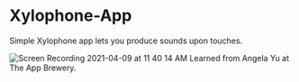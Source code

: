 # Xylophone-App
Simple Xylophone app lets you produce sounds upon touches.

![Screen Recording 2021-04-09 at 11 40 14 AM](https://user-images.githubusercontent.com/48035737/114226657-b3d8bf00-9928-11eb-80fd-138f80c93bfc.gif)
Learned from Angela Yu at The App Brewery.
